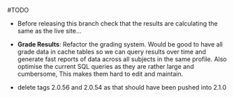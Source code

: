 #TODO

  - Before releasing this branch check that the results are calculating the same as the live site...

  - __Grade Results__: Refactor the grading system. Would be good to have all grade data in cache tables
    so we can query results over time and generate fast reports of data across all subjects in the same profile. 
    Also optimise the current SQL queries as they are rather large and cumbersome, 
    This makes them hard to edit and maintain.

  - delete tags 2.0.56 and 2.0.54 as that should have been pushed into 2.1.0 
